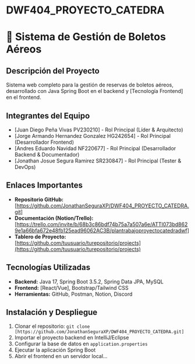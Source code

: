 # DWF404_PROYECTO_CATEDRA

# 🛫 Sistema de Gestión de Boletos Aéreos

## Descripción del Proyecto
Sistema web completo para la gestión de reservas de boletos aéreos, desarrollado con Java Spring Boot en el backend y [Tecnología Frontend] en el frontend.

## Integrantes del Equipo
- [Juan Diego Peña Vivas PV230210] - Rol Principal (Líder & Arquitecto)
- [Jorge Armando Hernandez Gonzalez HG242654] - Rol Principal (Desarrollador Frontend)
- [Andres Eduardo Navidad NF220677] - Rol Principal (Desarrollador Backend & Documentador)
- [Jonathan Josue Segura Ramirez SR230847] - Rol Principal (Tester & DevOps)

## Enlaces Importantes
- **Repositorio GitHub:** [https://github.com/JonathanSeguraXP/DWF404_PROYECTO_CATEDRA.git]
- **Documentación (Notion/Trello):** [https://trello.com/invite/b/68b3c86bdf74b75a7a507a6e/ATTI073bd8629e1a66bfa672e48fb125ead96062AC3B/plantrabajoproyectocatedradwf]
- **Tablero de Proyecto:** [https://github.com/tuusuario/turepositorio/projects](https://github.com/tuusuario/turepositorio/projects)


## Tecnologías Utilizadas
- **Backend:** Java 17, Spring Boot 3.5.2, Spring Data JPA, MySQL
- **Frontend:** [React/Vue], Bootstrap/Tailwind CSS
- **Herramientas:** GitHub, Postman, Notion, Discord

## Instalación y Despliegue
1. Clonar el repositorio: `git clone [https://github.com/JonathanSeguraXP/DWF404_PROYECTO_CATEDRA.git]`
2. Importar el proyecto backend en IntelliJ/Eclipse
3. Configurar la base de datos en `application.properties`
4. Ejecutar la aplicación Spring Boot
5. Abrir el frontend en un servidor local...
